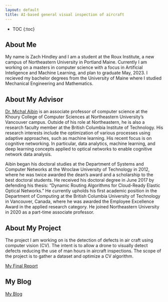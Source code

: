 ```yaml
---
layout: default
title: AI-based general visual inspection of aircraft
---
```


* TOC
{:toc}

## About Me

My name is Zach Hindley and I am a student at the Roux Institute, a new campus of Northeastern University in Portland Maine. Currently I am working on a masters in computer science with a focus in Artificial Inteligence and Machine Learning, and plan to graduate May, 2023. I recieved my bachelor degrees from the University of Maine where I studied Mechanical Engineering and Mathematics. 

## About My Advisor

[Dr. Michal Aibin](https://www.khoury.northeastern.edu/people/michal-aibin/) is an associate professor of computer science at the Khoury College of Computer Sciences at  Northeastern University’s Vancouver campus. Outside of his role at Northeastern, he is also a research faculty member at the British Columbia Institute of Technology. His research interests include the optimization of various processes using adaptive approaches, such as machine learning. His recent focus is on cognitive networking. In particular, data analytics, machine learning, and deep learning concepts applied to optical networks to enable cognitive network data analysis.

Aibin began his doctoral studies at the Department of Systems and Computer Networks at the Wroclaw University of Technology in 2012, where he was twice awarded the dean’s award and a scholarship to the best doctoral students. He received his doctoral degree in June 2017 by defending his thesis: “Dynamic Routing Algorithms for Cloud-Ready Elastic Optical Networks.” He currently upholds his first academic position in the Department of Computing at the British Columbia University of Technology in Vancouver, Canada, where he was awarded the Employee Excellence Award in the applied research category. He joined Northeastern University in 2020 as a part-time associate professor.


## About My Project

The project I am working on is the detection of defects in air craft using computer vision (CV). The intent is to allow a drone to visually detect defects reducing the use of man hours in aircraft inspections. The scope of the project is to gather a dataset and optimize a CV algorithm.

[My Final Report](files/finalreport.pdf)

## My Blog

[My Blog](blog.html)
